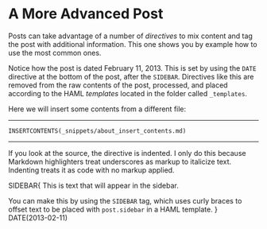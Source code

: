 # A More Advanced Post

Posts can take advantage of a number of _directives_ to mix content and tag the post with additional information. This one shows you by example how to use the most common ones.

Notice how the post is dated February 11, 2013. This is set by using the `DATE` directive at the bottom of the post, after the `SIDEBAR`. Directives like this are removed from the raw contents of the post, processed, and placed according to the HAML _templates_ located in the folder called `_templates`.

Here we will insert some contents from a different file:

---

    INSERTCONTENTS(_snippets/about_insert_contents.md)

---

If you look at the source, the directive is indented. I only do this because Markdown highlighters treat underscores as markup to italicize text. Indenting treats it as code with no markup applied.

SIDEBAR{
This is text that will appear in the sidebar.

You can make this by using the `SIDEBAR` tag, which uses curly braces to offset text to be placed with `post.sidebar` in a HAML template.
}
DATE(2013-02-11)
